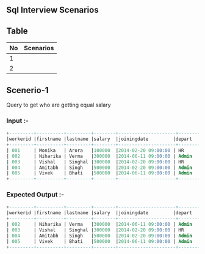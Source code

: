 ## Sql Interview Scenarios

## Table 
| No | Scenarios |
|----|-----------|
| 1  | |(#scenario-1)
| 2  | |





















## Scenerio-1
Query to get who are getting equal salary

### Input :-  
```sql
+---------+----------+---------+--------+---------------------+--------+
|workerid |firstname |lastname |salary  |joiningdate         |depart  |
+---------+----------+---------+--------+---------------------+--------+
| 001     | Monika   | Arora   |100000  |2014-02-20 09:00:00 | HR     |
| 002     | Niharika | Verma   |300000  |2014-06-11 09:00:00 | Admin  |
| 003     | Vishal   | Singhal |300000  |2014-02-20 09:00:00 | HR     |
| 004     | Amitabh  | Singh   |500000  |2014-02-20 09:00:00 | Admin  |
| 005     | Vivek    | Bhati   |500000  |2014-06-11 09:00:00 | Admin  |
+---------+----------+---------+--------+---------------------+--------+
```

### Expected Output :-  
```sql
+---------+----------+---------+--------+---------------------+--------+
|workerid |firstname |lastname |salary  |joiningdate         |depart  |
+---------+----------+---------+--------+---------------------+--------+
| 002     | Niharika | Verma   |300000  |2014-06-11 09:00:00 | Admin  |
| 003     | Vishal   | Singhal |300000  |2014-02-20 09:00:00 | HR     |
| 004     | Amitabh  | Singh   |500000  |2014-02-20 09:00:00 | Admin  |
| 005     | Vivek    | Bhati   |500000  |2014-06-11 09:00:00 | Admin  |
+---------+----------+---------+--------+---------------------+--------+
```

